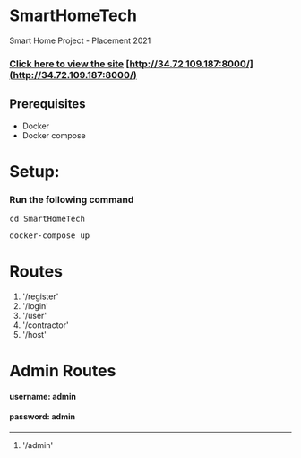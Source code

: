 # SmartHomeTech

Smart Home Project - Placement 2021

### [Click here to view the site](http://34.72.109.187:8000/) [http://34.72.109.187:8000/](http://34.72.109.187:8000/)

## Prerequisites

- Docker
- Docker compose

# Setup:

### Run the following command

<pre>cd SmartHomeTech</pre>
<pre>docker-compose up</pre>

# Routes

1. '/register'
2. '/login'
3. '/user'
4. '/contractor'
5. '/host'

# Admin Routes

#### username: admin

#### password: admin

---

1. '/admin'
